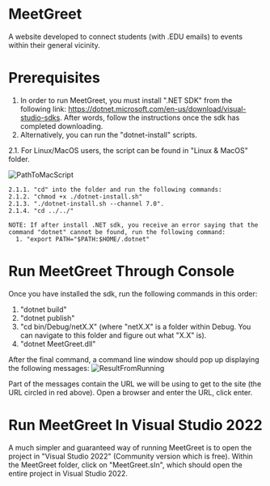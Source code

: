 # MeetGreet
A website developed to connect students (with .EDU emails) to events within their general vicinity.


# Prerequisites
1. In order to run MeetGreet, you must install ".NET SDK" from the following link: https://dotnet.microsoft.com/en-us/download/visual-studio-sdks. After words, follow the instructions once the sdk has completed downloading.
2. Alternatively, you can run the "dotnet-install" scripts.
  
  2.1. For Linux/MacOS users, the script can be found in "Linux & MacOS" folder.
  
  ![PathToMacScript](https://user-images.githubusercontent.com/75864631/228932990-61c6570a-dc63-41c2-8de2-d24392199139.PNG)
    
    2.1.1. "cd" into the folder and run the following commands:
    2.1.2. "chmod +x ./dotnet-install.sh"
    2.1.3. "./dotnet-install.sh --channel 7.0".
    2.1.4. "cd ../../"
    
    NOTE: If after install .NET sdk, you receive an error saying that the command "dotnet" cannot be found, run the following command:
      1. "export PATH="$PATH:$HOME/.dotnet"

# Run MeetGreet Through Console
Once you have installed the sdk, run the following commands in this order: 
   1. "dotnet build"
   2. "dotnet publish"
   3. "cd bin/Debug/netX.X" (where "netX.X" is a folder within Debug. You can navigate to this folder and figure out what "X.X" is).
   4. "dotnet MeetGreet.dll"

After the final command, a command line window should pop up displaying the following messages:
![ResultFromRunning](https://user-images.githubusercontent.com/75864631/228938385-768fc981-1500-4437-a990-1c1e98323aff.PNG)

Part of the messages contain the URL we will be using to get to the site (the URL circled in red above).
Open a browser and enter the URL, click enter.

# Run MeetGreet In Visual Studio 2022
A much simpler and guaranteed way of running MeetGreet is to open the project in "Visual Studio 2022" (Community version which is free). Within the MeetGreet folder, click on "MeetGreet.sIn", which should open the entire project in Visual Studio 2022.
